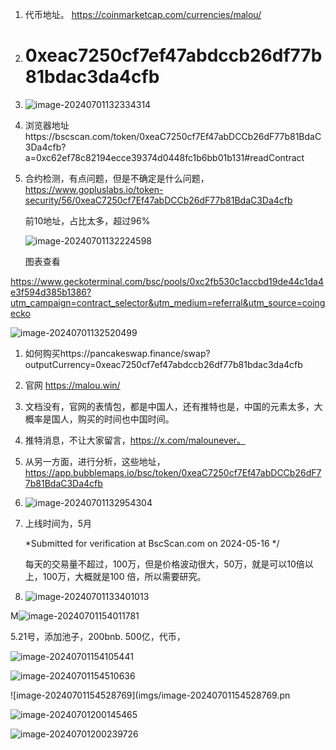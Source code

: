 1. 代币地址。 https://coinmarketcap.com/currencies/malou/

2. # 0xeac7250cf7ef47abdccb26df77b81bdac3da4cfb

3. ![image-20240701132334314](imgs/image-20240701132334314.png)

4. 浏览器地址https://bscscan.com/token/0xeaC7250cf7Ef47abDCCb26dF77b81BdaC3Da4cfb?a=0xc62ef78c82194ecce39374d0448fc1b6bb01b131#readContract

5. 合约检测，有点问题，但是不确定是什么问题，https://www.gopluslabs.io/token-security/56/0xeaC7250cf7Ef47abDCCb26dF77b81BdaC3Da4cfb

   前10地址，占比太多，超过96%

   ![image-20240701132224598](imgs/image-20240701132224598.png)

   图表查看

https://www.geckoterminal.com/bsc/pools/0xc2fb530c1accbd19de44c1da4e3f594d385b1386?utm_campaign=contract_selector&utm_medium=referral&utm_source=coingecko

![image-20240701132520499](imgs/image-20240701132520499.png)

1.  如何购买https://pancakeswap.finance/swap?outputCurrency=0xeac7250cf7ef47abdccb26df77b81bdac3da4cfb

2. 官网 https://malou.win/

3. 文档没有，官网的表情包，都是中国人，还有推特也是，中国的元素太多，大概率是国人，购买的时间也中国时间。

4. 推特消息，不让大家留言，https://x.com/malounever。 

5. 从另一方面，进行分析，这些地址，https://app.bubblemaps.io/bsc/token/0xeaC7250cf7Ef47abDCCb26dF77b81BdaC3Da4cfb

6. ![image-20240701132954304](imgs/image-20240701132954304.png)

7. 上线时间为，5月

    *Submitted for verification at BscScan.com on 2024-05-16
   */

   每天的交易量不超过，100万，但是价格波动很大，50万，就是可以10倍以上，100万，大概就是100 倍，所以需要研究。

8. ![image-20240701133401013](imgs/image-20240701133401013.png)

M![image-20240701154011781](imgs/image-20240701154011781.png)

5.21号，添加池子，200bnb.  500亿，代币，

![image-20240701154105441](imgs/image-20240701154105441.png)





![image-20240701154510636](imgs/image-20240701154510636.png)

![image-20240701154528769](imgs/image-20240701154528769.pn

![image-20240701200145465](imgs/image-20240701200145465.png)

![image-20240701200239726](imgs/image-20240701200239726.png)